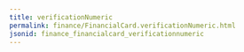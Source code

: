 ```yaml
---
title: verificationNumeric
permalink: finance/FinancialCard.verificationNumeric.html
jsonid: finance_financialcard_verificationnumeric
---
```

